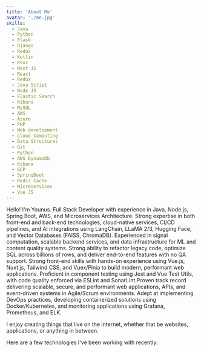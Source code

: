 ```yaml
---
title: 'About Me'
avatar: './me.jpg'
skills:
  - Java
  - Python
  - Flask
  - Django
  - Redux
  - Kotlin
  - Ktor
  - Next JS
  - React
  - Redux
  - Java Script
  - Node JS
  - Elastic Search
  - Kibana
  - MySQL
  - AWS
  - Azure
  - PHP
  - Web development
  - Cloud Computing
  - Data Structures
  - Git
  - Python
  - AWS DynamoDb
  - Kibana
  - GCP
  - SpringBoot
  - Redis Cache
  - Microservices
  - Vue JS
---
```


Hello! I'm Younus. Full Stack Developer with experience in Java, Node.js, Spring Boot, AWS, and Microservices Architecture. Strong expertise in both front-end and back-end technologies, cloud-native services, CI/CD pipelines, and AI integrations using LangChain, LLaMA 2/3, Hugging Face, and Vector Databases (FAISS, ChromaDB). Experienced in signal computation, scalable backend services, and data infrastructure for ML and content quality systems. Strong ability to refactor legacy code, optimize SQL across billions of rows, and deliver end-to-end features with no QA support. Strong front-end skills with hands-on experience using Vue.js, Nuxt.js, Tailwind CSS, and Vuex/Pinia to build modern, performant web applications. Proficient in component testing using Jest and Vue Test Utils, with code quality enforced via ESLint and SonarLint.Proven track record delivering scalable, secure, and performant web applications, APIs, and event-driven systems in Agile/Scrum environments. Adept at implementing DevOps practices, developing containerized solutions using Docker/Kubernetes, and monitoring applications using Grafana, Prometheus, and ELK.

I enjoy creating things that live on the internet, whether that be websites, applications, or anything in between.

Here are a few technologies I've been working with recently:
